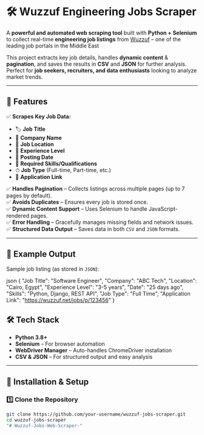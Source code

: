 # 🛠️ Wuzzuf Engineering Jobs Scraper  

A **powerful and automated web scraping tool** built with **Python + Selenium** to collect real-time **engineering job listings** from [Wuzzuf](https://wuzzuf.net/) – one of the leading job portals in the Middle East 

This project extracts key job details, handles **dynamic content** & **pagination**, and saves the results in **CSV** and **JSON** for further analysis. Perfect for **job seekers, recruiters, and data enthusiasts** looking to analyze market trends.  

---

## 📌 Features  

✅ **Scrapes Key Job Data:**  
- 🏷 **Job Title**  
- 🏢 **Company Name**  
- 📍 **Job Location**  
- 🎯 **Experience Level**  
- 📅 **Posting Date**  
- 🧠 **Required Skills/Qualifications**  
- ⏱ **Job Type** (Full-time, Part-time, etc.)  
- 🔗 **Application Link**  

✅ **Handles Pagination** – Collects listings across multiple pages (up to 7 pages by default).  
✅ **Avoids Duplicates** – Ensures every job is stored once.  
✅ **Dynamic Content Support** – Uses Selenium to handle JavaScript-rendered pages.  
✅ **Error Handling** – Gracefully manages missing fields and network issues.  
✅ **Structured Data Output** – Saves data in both `CSV` and `JSON` formats.  

---

## 📸 Example Output  

Sample job listing (as stored in `JSON`):  

json
{
    "Job Title": "Software Engineer",
    "Company": "ABC Tech",
    "Location": "Cairo, Egypt",
    "Experience Level": "3-5 years",
    "Date": "25 days ago",
    "Skills": "Python, Django, REST API",
    "Job Type": "Full Time",
    "Application Link": "https://wuzzuf.net/jobs/p/123456"
}


## 🛠️ Tech Stack

- **Python 3.8+**
- **Selenium** – For browser automation  
- **WebDriver Manager** – Auto-handles ChromeDriver installation  
- **CSV & JSON** – For structured output and easy analysis  

---

## 🚀 Installation & Setup

### 1️⃣ Clone the Repository
```bash
git clone https://github.com/your-username/wuzzuf-jobs-scraper.git
cd wuzzuf-jobs-scraper
"# Wuzzuf-Jobs-Web-Scraper-" 
